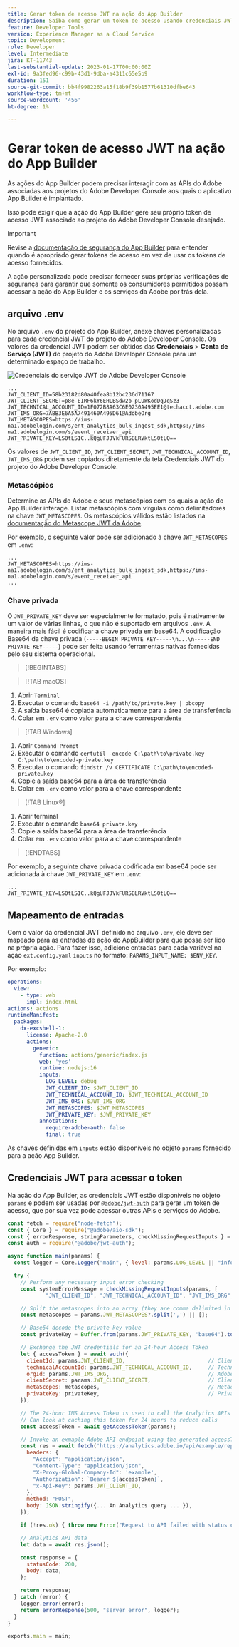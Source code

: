 ```yaml
---
title: Gerar token de acesso JWT na ação do App Builder
description: Saiba como gerar um token de acesso usando credenciais JWT para uso em uma ação do App Builder.
feature: Developer Tools
version: Experience Manager as a Cloud Service
topic: Development
role: Developer
level: Intermediate
jira: KT-11743
last-substantial-update: 2023-01-17T00:00:00Z
exl-id: 9a3fed96-c99b-43d1-9dba-a4311c65e5b9
duration: 151
source-git-commit: bb4f9982263a15f18b9f39b1577b61310dfbe643
workflow-type: tm+mt
source-wordcount: '456'
ht-degree: 1%

---
```


# Gerar token de acesso JWT na ação do App Builder

As ações do App Builder podem precisar interagir com as APIs do Adobe associadas aos projetos do Adobe Developer Console aos quais o aplicativo App Builder é implantado.

Isso pode exigir que a ação do App Builder gere seu próprio token de acesso JWT associado ao projeto do Adobe Developer Console desejado.

>[!IMPORTANT]
>
> Revise a [documentação de segurança do App Builder](https://developer.adobe.com/app-builder/docs/guides/security/) para entender quando é apropriado gerar tokens de acesso em vez de usar os tokens de acesso fornecidos.
>
> A ação personalizada pode precisar fornecer suas próprias verificações de segurança para garantir que somente os consumidores permitidos possam acessar a ação do App Builder e os serviços da Adobe por trás dela.


## arquivo .env

No arquivo `.env` do projeto do App Builder, anexe chaves personalizadas para cada credencial JWT do projeto do Adobe Developer Console. Os valores da credencial JWT podem ser obtidos das __Credenciais__ > __Conta de Serviço (JWT)__ do projeto do Adobe Developer Console para um determinado espaço de trabalho.

![Credenciais do serviço JWT do Adobe Developer Console](./assets/jwt-auth/jwt-credentials.png)

```
...
JWT_CLIENT_ID=58b23182d80a40fea8b12bc236d71167
JWT_CLIENT_SECRET=p8e-EIRF6kY6EHLBSdw2b-pLUWKodDqJqSz3
JWT_TECHNICAL_ACCOUNT_ID=1F072B8A63C6E0230A495EE1@techacct.adobe.com
JWT_IMS_ORG=7ABB3E6A5A7491460A495D61@AdobeOrg
JWT_METASCOPES=https://ims-na1.adobelogin.com/s/ent_analytics_bulk_ingest_sdk,https://ims-na1.adobelogin.com/s/event_receiver_api
JWT_PRIVATE_KEY=LS0tLS1C..kQgUFJJVkFURSBLRVktLS0tLQ==
```

Os valores de `JWT_CLIENT_ID`, `JWT_CLIENT_SECRET`, `JWT_TECHNICAL_ACCOUNT_ID`, `JWT_IMS_ORG` podem ser copiados diretamente da tela Credenciais JWT do projeto do Adobe Developer Console.

### Metascópios

Determine as APIs do Adobe e seus metascópios com os quais a ação do App Builder interage. Listar metascópios com vírgulas como delimitadores na chave `JWT_METASCOPES`. Os metascópios válidos estão listados na [documentação do Metascope JWT da Adobe](https://developer.adobe.com/developer-console/docs/guides/authentication/JWT/scopes).


Por exemplo, o seguinte valor pode ser adicionado à chave `JWT_METASCOPES` em `.env`:

```
...
JWT_METASCOPES=https://ims-na1.adobelogin.com/s/ent_analytics_bulk_ingest_sdk,https://ims-na1.adobelogin.com/s/event_receiver_api
...
```

### Chave privada

O `JWT_PRIVATE_KEY` deve ser especialmente formatado, pois é nativamente um valor de várias linhas, o que não é suportado em arquivos `.env`. A maneira mais fácil é codificar a chave privada em base64. A codificação Base64 da chave privada (`-----BEGIN PRIVATE KEY-----\n...\n-----END PRIVATE KEY-----`) pode ser feita usando ferramentas nativas fornecidas pelo seu sistema operacional.

>[!BEGINTABS]

>[!TAB macOS]

1. Abrir `Terminal`
1. Executar o comando `base64 -i /path/to/private.key | pbcopy`
1. A saída base64 é copiada automaticamente para a área de transferência
1. Colar em `.env` como valor para a chave correspondente

>[!TAB Windows]

1. Abrir `Command Prompt`
1. Executar o comando `certutil -encode C:\path\to\private.key C:\path\to\encoded-private.key`
1. Executar o comando `findstr /v CERTIFICATE C:\path\to\encoded-private.key`
1. Copie a saída base64 para a área de transferência
1. Colar em `.env` como valor para a chave correspondente

>[!TAB Linux®]

1. Abrir terminal
1. Executar o comando `base64 private.key`
1. Copie a saída base64 para a área de transferência
1. Colar em `.env` como valor para a chave correspondente

>[!ENDTABS]

Por exemplo, a seguinte chave privada codificada em base64 pode ser adicionada à chave `JWT_PRIVATE_KEY` em `.env`:

```
...
JWT_PRIVATE_KEY=LS0tLS1C..kQgUFJJVkFURSBLRVktLS0tLQ==
```

## Mapeamento de entradas

Com o valor da credencial JWT definido no arquivo `.env`, ele deve ser mapeado para as entradas de ação do AppBuilder para que possa ser lido na própria ação. Para fazer isso, adicione entradas para cada variável na ação `ext.config.yaml` `inputs` no formato: `PARAMS_INPUT_NAME: $ENV_KEY`.

Por exemplo:

```yaml
operations:
  view:
    - type: web
      impl: index.html
actions: actions
runtimeManifest:
  packages:
    dx-excshell-1:
      license: Apache-2.0
      actions:
        generic:
          function: actions/generic/index.js
          web: 'yes'
          runtime: nodejs:16
          inputs:
            LOG_LEVEL: debug
            JWT_CLIENT_ID: $JWT_CLIENT_ID
            JWT_TECHNICAL_ACCOUNT_ID: $JWT_TECHNICAL_ACCOUNT_ID
            JWT_IMS_ORG: $JWT_IMS_ORG
            JWT_METASCOPES: $JWT_METASCOPES
            JWT_PRIVATE_KEY: $JWT_PRIVATE_KEY
          annotations:
            require-adobe-auth: false
            final: true
```

As chaves definidas em `inputs` estão disponíveis no objeto `params` fornecido para a ação App Builder.


## Credenciais JWT para acessar o token

Na ação do App Builder, as credenciais JWT estão disponíveis no objeto `params` e podem ser usadas por [`@adobe/jwt-auth`](https://www.npmjs.com/package/@adobe/jwt-auth) para gerar um token de acesso, que por sua vez pode acessar outras APIs e serviços do Adobe.

```javascript
const fetch = require("node-fetch");
const { Core } = require("@adobe/aio-sdk");
const { errorResponse, stringParameters, checkMissingRequestInputs } = require("../utils");
const auth = require("@adobe/jwt-auth");

async function main(params) {
  const logger = Core.Logger("main", { level: params.LOG_LEVEL || "info" });

  try {
    // Perform any necessary input error checking
    const systemErrorMessage = checkMissingRequestInputs(params, [
            "JWT_CLIENT_ID", "JWT_TECHNICAL_ACCOUNT_ID", "JWT_IMS_ORG", "JWT_CLIENT_SECRET", "JWT_METASCOPES", "JWT_PRIVATE_KEY"], []);

    // Split the metascopes into an array (they are comma delimited in the .env file)
    const metascopes = params.JWT_METASCOPES?.split(',') || [];

    // Base64 decode the private key value
    const privateKey = Buffer.from(params.JWT_PRIVATE_KEY, 'base64').toString('utf-8');

    // Exchange the JWT credentials for an 24-hour Access Token
    let { accessToken } = await auth({
      clientId: params.JWT_CLIENT_ID,                          // Client Id
      technicalAccountId: params.JWT_TECHNICAL_ACCOUNT_ID,     // Technical Account Id
      orgId: params.JWT_IMS_ORG,                               // Adobe IMS Org Id
      clientSecret: params.JWT_CLIENT_SECRET,                  // Client Secret
      metaScopes: metascopes,                                  // Metadcopes defining level of access the access token should provide
      privateKey: privateKey,                                  // Private Key to sign the JWT
    });

    // The 24-hour IMS Access Token is used to call the Analytics APIs
    // Can look at caching this token for 24 hours to reduce calls
    const accessToken = await getAccessToken(params);

    // Invoke an exmaple Adobe API endpoint using the generated accessToken
    const res = await fetch('https://analytics.adobe.io/api/example/reports', {
      headers: {
        "Accept": "application/json",
        "Content-Type": "application/json",
        "X-Proxy-Global-Company-Id": 'example',
        "Authorization": `Bearer ${accessToken}`,
        "x-Api-Key": params.JWT_CLIENT_ID,
      },
      method: "POST",
      body: JSON.stringify({... An Analytics query ... }),
    });

    if (!res.ok) { throw new Error("Request to API failed with status code " + res.status);}

    // Analytics API data
    let data = await res.json();

    const response = {
      statusCode: 200,
      body: data,
    };

    return response;
  } catch (error) {
    logger.error(error);
    return errorResponse(500, "server error", logger);
  }
}

exports.main = main;
```
